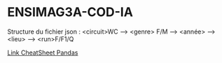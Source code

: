 # ENSIMAG3A-COD-IA

Structure du fichier json :  \<circuit\>WC --> \<genre\> F/M --> \<année\> --> \<lieu\> --> \<run\>F/F1/Q

[Link CheatSheet Pandas](https://pandas.pydata.org/Pandas_Cheat_Sheet.pdf)
